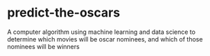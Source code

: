 # predict-the-oscars
A computer algorithm using machine learning and data science to determine which movies will be oscar nominees, and which of those nominees will be winners
